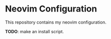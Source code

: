 # Neovim Configuration

This repository contains my neovim configuration.

**TODO**: make an install script.
